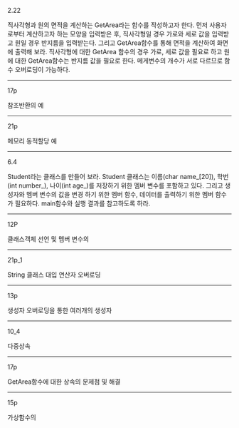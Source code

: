 2.22

직사각형과 원의 면적을 계산하는 GetArea라는 함수를 작성하고자 한다. 먼저 사용자로부터 계산하고자 하는 모양을 입력받은 후, 직사각형일 경우 가로와 세로 값을 입력받고 원일 경우 반지름을 입력받는다. 그리고 GetArea함수를 통해 면적을 계산하여 화면에 출력해 보라. 직사각형에 대한 GetArea 함수의 경우 가로, 세로 값을 필요로 하고 원에 대한 GetArea함수는 반지름 값을 필요로 한다. 메게변수의 개수가 서로 다르므로 함수 오버로딩이 가능하다.

---

17p

참조반환의 예

---

21p

메모리 동적할당 예

---

6.4

Student라는 클래스를 만들어 보라. Student 클래스는 이름(char name_[20]), 학번(int number_), 나이(int age_)를 저장하기 위한 멤버 변수를 포함하고 있다. 그리고 생성자와 멤버 변수의 값을 변경 하기 위한 멤버 함수, 데이터를 출력하기 위한 멤버 함수가 필요하다. main함수와 실행 결과를 참고하도록 하라.

---

12P

클래스객체 선언 및 멤버 변수의 

---

21p_1

String 클래스 대입 연산자 오버로딩

---

13p

생성자 오버로딩을 통한 여러개의 생성자 

---

10_4

다중상속

---

17p

GetArea함수에 대한 상속의 문제점 및 해결

---

15p

가상함수의 
